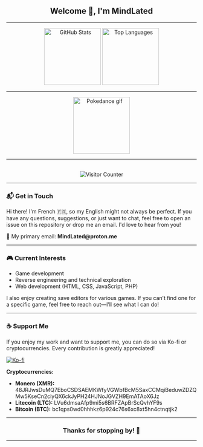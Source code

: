 <h2 align="center">Welcome 👋, I'm MindLated</h2>

---

<div align="center">
  <img src="https://github-readme-stats.vercel.app/api?username=Sato-Isolated&hide_title=false&hide_rank=false&show_icons=true&include_all_commits=true&count_private=true&disable_animations=false&theme=radical&locale=en&hide_border=false" height="150" alt="GitHub Stats" />
  <img src="https://github-readme-stats.vercel.app/api/top-langs?username=Sato-Isolated&locale=en&hide_title=false&layout=compact&card_width=320&langs_count=5&theme=radical&hide_border=false" height="150" alt="Top Languages" />
</div>

---

<div align="center">
  <img height="150" src="https://media1.tenor.com/m/Dv7jFGOxPskAAAAC/pokemon-johto-pokedance.gif" alt="Pokedance gif" />
</div>

---

<br clear="both">

<div align="center">
  <img src="https://profile-counter.glitch.me/Sato-Isolated/count.svg?" alt="Visitor Counter" />
</div>

---

<h3 align="left">📬 Get in Touch</h3>
<p align="left">Hi there! I'm French 🇫🇷, so my English might not always be perfect. If you have any questions, suggestions, or just want to chat, feel free to open an issue on this repository or drop me an email. I'd love to hear from you!</p>
<p align="left">📧 My primary email: <strong>MindLated@proton.me</strong></p>

---

<h3 align="left">🎮 Current Interests</h3>
<ul align="left">
  <li>Game development</li>
  <li>Reverse engineering and technical exploration</li>
  <li>Web development (HTML, CSS, JavaScript, PHP)</li>
</ul>
<p>I also enjoy creating save editors for various games. If you can’t find one for a specific game, feel free to reach out—I’ll see what I can do!</p>

---

<h3 align="left">☕ Support Me</h3>
<p align="left">If you enjoy my work and want to support me, you can do so via Ko-fi or cryptocurrencies. Every contribution is greatly appreciated!</p>
<p align="left">
  <a href='https://ko-fi.com/K3K611OMU5' target='_blank'>
    <img src='https://ko-fi.com/img/githubbutton_sm.svg' alt='Ko-fi' />
  </a>
</p>

<p align="left"><strong>Cryptocurrencies:</strong></p>
<ul align="left">
  <li><strong>Monero (XMR):</strong> 48JRJwsDuMQ7EboCSDSAEMKWfyVGWbfBcM5SaxCCMqiBeduwZDZQMw5KseCn2ciyQX6ckJyPH24HJNoJGVZH9EmATAoX6Jz</li>
  <li><strong>Litecoin (LTC):</strong> LVu6dmsaAfp9mi5s6BRFZApBrScQvhYF9s</li>
  <li><strong>Bitcoin (BTC):</strong> bc1qps0wd0hhhkz6p924c76s6xc8xt5hn4ctnqtjk2</li>
</ul>

---

<h3 align="center">Thanks for stopping by! 🌟</h3>

---
